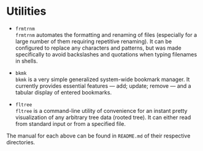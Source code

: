 # Utilities

* `frmtrnm`\
  `frmtrnm` automates the formatting and renaming of files (especially for a
  large number of them requiring repetitive renaming).  It can be configured
  to replace any characters and patterns, but was made specifically to avoid
  backslashes and quotations when typing filenames in shells.

* `bkmk`\
  `bkmk` is a very simple generalized system-wide bookmark manager.  It
  currently provides essential features — add; update; remove — and a tabular
  display of entered bookmarks.

* `fltree`\
  `fltree` is a command-line utility of convenience for an instant pretty
  visualization of any arbitrary tree data (rooted tree).  It can either read
  from standard input or from a specified file.

The manual for each above can be found in `README.md` of their respective
directories.
